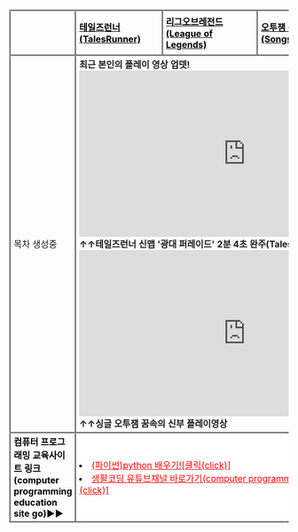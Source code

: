<html>

<head>
 <meta charset="UTF-8">
 <style>
 .list{padding-left: 5px; padding-right: 5px; margin:10px; border:3px outset silver; border-radius: 20px/20px;}
 #only{padding-left: 2px; padding-right: 2px; margin:10px; border:none;}
 #red{color:red;}
 #black{color:black;}
 #transparent{background-color:transparent;}
 #whitebackground{background-color:white;}
 </style>
</head>

<body>
<body background="배경수정.png">
<br>
<table width="800" height="1000" align="center" cellpadding="20" cellspacing="10">


<tr style="height=50px;" class="list" id="transparent">
<td class="list" id="only" id="transparent">
  <a href="https://m.post.naver.com/viewer/postView.nhn?volumeNo=18073606&memberNo=8626508&vType=VERTICAL" target="_blank" id="transparent"> </a></td>
<td class="list">
  <a href="http://tr.game.onstove.com/index.asp" target="_blank" id="black" id="whitebackground"><b>테일즈런너(TalesRunner)</b></a></td>
<td class="list">
  <a href="https://leagueoflegends.co.kr/" target="_blank" id="black"><b>리그오브레전드(League of Legends)</b></a></td>
<td class="list">
  <a href="https://www.youtube.com/watch?v=NpyrcXYPiM4&list=PLw12emVrmPC_GWfSMc9JUkDJDZBDPaklF" target="_blank" id="black"><b>오투잼 음악 리스트(Songs of O2jam)</b></a></td>
<td class="list">
  <a href="https://www.sectiong.net/107" target="_blank" id="black"><b>싱글오투잼(오투매니아) 파일공유</b></a></td>
</tr>



<tr height="400" id="transparent" class="list">
  <td class="list" id="transparent"> 목차 생성중 </td>
 <td id="transparent" colspan="4" class="list"><b>최근 본인의 플레이 영상 업뎃!<br>
<iframe width="600" height="300" src="https://www.youtube.com/embed/PQveqCcqvLs" frameborder="0" allow="accelerometer; autoplay; encrypted-media; gyroscope; picture-in-picture" allowfullscreen></iframe>
<br>↑↑테일즈런너 신맵 '광대 퍼레이드' 2분 4초 완주(Tales Runner)
<iframe width="600" height="300" src="https://www.youtube.com/embed/fsxaGLUBmek" frameborder="0" allow="accelerometer; autoplay; encrypted-media; gyroscope; picture-in-picture" allowfullscreen></iframe>
<br>↑↑싱글 오투잼 꿈속의 신부 플레이영상</b>
</td>
</tr>



<tr style="height=50px;" class="list">
<td class="list" id="black" id="whitebackground"><b>컴퓨터 프로그래밍 교육사이트 링크(computer programming education site go)▶▶</b></td>
<td colspan="4" class="list" id="whitebackground">
<li><a href="https://wikidocs.net/book/1657" target="_blank" align="left" id="red">(파이썬)python 배우기![클릭(click)]</a></li>
<li><a href="https://www.youtube.com/user/egoing2" target="_blank" align="left" id="red">생활코딩 유튜브채널 바로가기(computer programming education videos)[클릭(click)]</a></li>
